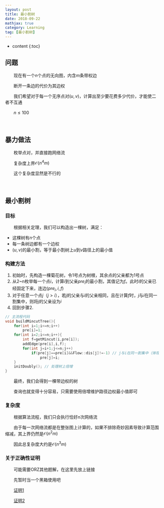 ```yaml
---
layout: post
title: 最小割树
date: 2018-09-22
mathjax: true
category: Learning
tag: [最小割树]
---
```

* content
{:toc}
##  问题

　　现在有一个$n$个点的无向图，内含$m$条带权边

　　断开一条边的代价为其边权

　　我们希望对于每一个无序点对$(u,v)$，计算出至少要花费多少代价，才能使二者不互通

　　$n \le 100$

　　

## 暴力做法

　　枚举点对，并直接跑网络流

　　复杂度上界$\mathcal O(n^4m)$

　　这个复杂度显然是不行的

　　

## 最小割树

### 目标

　　根据相关定理，我们可以构造出一棵树，满足：

- 这棵树有$n$个点
- 每一条树边都有一个边权
- $(u,v)$的最小割，等于最小割树上$u$到$v$路径上的最小值

### 构建方法

1. 初始时，先构造一棵菊花树，令1号点为树根，其余点的父亲都为1号点
2. 从2~n枚举每一个点$i$，计算$i$到父亲$pre_i$的最小割，其值记为$f$。此时$i$的父亲已经固定下来，连边$(pre_i,i,f)$
  3. 对于任意一个点$j$（$j>i$），若$j$的父亲与$i$的父亲相同，且在计算$f$时，$j$与$i$在同一割集中，则将$j$的父亲设为$i$
  4. 回到步骤2.

```c++
// 主流程代码
void buildMincutTree(){
    for(int i=1;i<=n;i++)
        pre[i]=1;
    for(int i=2;i<=n;i++){
        int f=getMincut(i,pre[i]);
        addEdge(pre[i],i,f);
        for(int j=i+1;j<=n;j++)
            if(pre[j]==pre[i]&&Flow::dis[j]!=-1) // j与i在同一割集中（体现为距离标号不为空）
                pre[j]=i;
    }
    initDoubly(); // 处理树上倍增
}
```

　　最终，我们会得到一棵带边权的树

　　查询也就变得十分容易，只需要使用倍增维护路径边权最小值即可

### 复杂度

　　根据算法流程，我们只会执行恰好$n$次网络流

　　由于每一次网络流都是在整张图上计算的，如果不排除奇妙因素导致计算范围缩减，其上界仍然是$\mathcal O(n^2m)$

　　因此总复杂度大约是$\mathcal O(n^3m)$

### 关于正确性证明

　　可能需要ORZ其他题解，在这里先放上链接

　　先暂时当一个黑箱使用吧

　　[证明1](https://blog.csdn.net/axxgo7/article/details/54619560)

　　[证明2](https://blog.csdn.net/qq_33229466/article/details/53290996)



